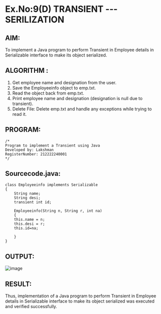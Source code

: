 # Ex.No:9(D) TRANSIENT ---SERILIZATION

## AIM:
 To implement a Java program to perform Transient in Employee details in Serializable interface to make its object serialized.

## ALGORITHM :
1.	Get employee name and designation from the user.
2.	Save the Employeeinfo object to emp.txt.
3.	Read the object back from emp.txt.
4.	Print employee name and designation (designation is null due to transient).
5.	Delete File: Delete emp.txt and handle any exceptions while trying to read it.




## PROGRAM:
 ```
/*
Program to implement a Transient using Java
Developed by: Lakshman
RegisterNumber: 212222240001
*/
```

## Sourcecode.java:

```
class Employeeinfo implements Serializable
{
    String name;
    String desi;
    transient int id;
   
    Employeeinfo(String n, String r, int na)
    {
    this.name = n;
    this.desi = r;
    this.id=na;
   
    }
}
```

## OUTPUT:

![image](https://github.com/user-attachments/assets/faf0d5f6-9998-4d44-b586-b3c706536431)


## RESULT:
Thus, implementation of a Java program to perform Transient in Employee details in Serializable interface to make its object serialized was executed and verified successfully.

